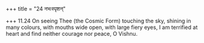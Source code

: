 +++
title = "24 नभःस्पृशन्"

+++
11.24 On seeing Thee (the Cosmic Form) touching the sky, shining in many
colours, with mouths wide open, with large fiery eyes, I am terrified at
heart and find neither courage nor peace, O Vishnu.
